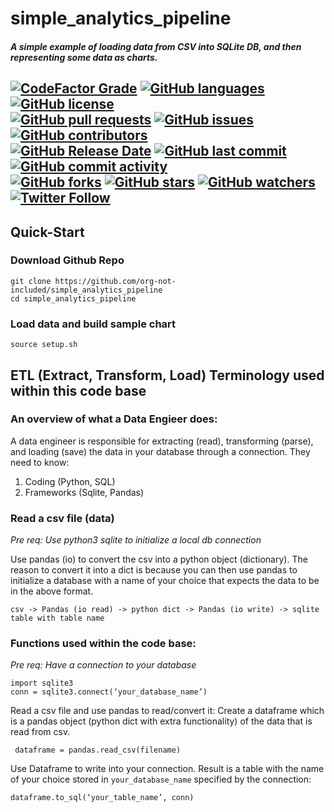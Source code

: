 # simple_analytics_pipeline

##### A simple example of loading data from CSV into SQLite DB, and then representing some data as charts.
  
[![CodeFactor Grade](https://img.shields.io/codefactor/grade/github/org-not-included/simple_analytics_pipeline/main)](https://www.codefactor.io/repository/github/org-not-included/simple_analytics_pipeline)
[![GitHub languages](https://img.shields.io/github/languages/top/org-not-included/simple_analytics_pipeline)](https://github.com/org-not-included/simple_analytics_pipeline/)
[![GitHub license](https://img.shields.io/github/license/org-not-included/simple_analytics_pipeline)](https://github.com/org-not-included/simple_analytics_pipeline/blob/main/LICENSE)  
[![GitHub pull requests](https://img.shields.io/github/issues-pr/org-not-included/simple_analytics_pipeline)](https://github.com/org-not-included/simple_analytics_pipeline/pulls)
[![GitHub issues](https://img.shields.io/github/issues/org-not-included/simple_analytics_pipeline)](https://github.com/org-not-included/simple_analytics_pipeline/issues)
[![GitHub contributors](https://img.shields.io/github/contributors/org-not-included/simple_analytics_pipeline)](https://github.com/org-not-included/simple_analytics_pipeline/graphs/contributors)  
[![GitHub Release Date](https://img.shields.io/github/release-date/org-not-included/simple_analytics_pipeline)](https://github.com/org-not-included/simple_analytics_pipeline/releases)
[![GitHub last commit](https://img.shields.io/github/last-commit/org-not-included/simple_analytics_pipeline)](https://github.com/org-not-included/simple_analytics_pipeline/commits/main)
[![GitHub commit activity](https://img.shields.io/github/commit-activity/m/org-not-included/simple_analytics_pipeline)](https://github.com/org-not-included/simple_analytics_pipeline/graphs/commit-activity)  
[![GitHub forks](https://img.shields.io/github/forks/org-not-included/simple_analytics_pipeline)](https://github.com/org-not-included/simple_analytics_pipeline/network)
[![GitHub stars](https://img.shields.io/github/stars/org-not-included/simple_analytics_pipeline)](https://github.com/org-not-included/simple_analytics_pipeline/stargazers)
[![GitHub watchers](https://img.shields.io/github/watchers/org-not-included/simple_analytics_pipeline)](https://github.com/org-not-included/simple_analytics_pipeline/watchers)
[![Twitter Follow](https://img.shields.io/twitter/follow/OrgNotIncluded?style=flat)](https://twitter.com/intent/follow?screen_name=OrgNotIncluded)  
---  
## Quick-Start
### Download Github Repo
```text
git clone https://github.com/org-not-included/simple_analytics_pipeline
cd simple_analytics_pipeline
```
### Load data and build sample chart
```text
source setup.sh
```
## ETL (Extract, Transform, Load) Terminology used within this code base
### An overview of what a Data Engieer does:

A data engineer is responsible for extracting (read), transforming (parse), and loading (save) the data in your database through a connection. They need to know:

1) Coding (Python, SQL)
2) Frameworks (Sqlite, Pandas)


### Read a csv file (data)
*Pre req: Use python3 sqlite to initialize a local db connection*

Use pandas (io) to convert the csv into a python object (dictionary). The reason to convert it into a dict is because you can then use pandas to initialize a database with a name of your choice that expects the data to be in the above format.
```
csv -> Pandas (io read) -> python dict -> Pandas (io write) -> sqlite table with table name
```
### Functions used within the code base:
*Pre req: Have a connection to your database*
```
import sqlite3
conn = sqlite3.connect(‘your_database_name’)
```
 
 Read a csv file and use pandas to read/convert it:
 Create a dataframe which is a pandas object (python dict with extra functionality) of the data that is read from csv.
```
 dataframe = pandas.read_csv(filename)
```

 Use Dataframe to write into your connection. Result is a table with the name of your choice stored in `your_database_name` specified by the connection:
```
dataframe.to_sql(‘your_table_name’, conn)
```
